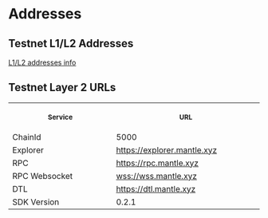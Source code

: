 # Addresses

## Testnet L1/L2 Addresses
[L1/L2 addresses info](info/testnet-info.yaml)

## Testnet Layer 2 URLs
<table>
<tr>
<th>
<img width="506px" height="0px" />
<p><small>Service</small></p>
</th>
<th>
<img width="506px" height="0px" />
<p><small>URL</small></p>
</th>
</tr> 
<tr>
<td> ChainId </td>
<td>5000</td>
</tr>

<tr>
<td> Explorer </td>
<td><a href="https://explorer.mantle.xyz">https://explorer.mantle.xyz</a></td>
</tr>
<tr>
<td> RPC </td>
<td><a href="https://rpc.mantle.xyz">https://rpc.mantle.xyz</a></td>
</tr>
<tr>
<td> RPC Websocket </td>
<td><a href="wss://wss.mantle.xyz/">wss://wss.mantle.xyz</a></td>
</tr>
<tr>
<td> DTL </td>
<td><a href="https://dtl.mantle.xyz">https://dtl.mantle.xyz</a></td>
</tr>
<tr>
<td> SDK Version </td>
<td>0.2.1</td>
</tr>
</table>
